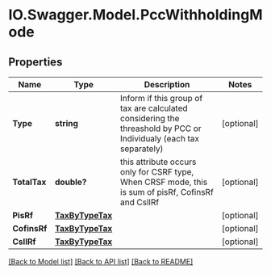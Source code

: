 # IO.Swagger.Model.PccWithholdingMode
## Properties

Name | Type | Description | Notes
------------ | ------------- | ------------- | -------------
**Type** | **string** | Inform if this group of tax are calculated considering the threashold by PCC or Individualy (each tax separately) | [optional] 
**TotalTax** | **double?** | this attribute occurs only for CSRF type, When CRSF mode, this is sum of pisRf, CofinsRf and CsllRf | [optional] 
**PisRf** | [**TaxByTypeTax**](TaxByTypeTax.md) |  | [optional] 
**CofinsRf** | [**TaxByTypeTax**](TaxByTypeTax.md) |  | [optional] 
**CsllRf** | [**TaxByTypeTax**](TaxByTypeTax.md) |  | [optional] 

[[Back to Model list]](../README.md#documentation-for-models) [[Back to API list]](../README.md#documentation-for-api-endpoints) [[Back to README]](../README.md)

